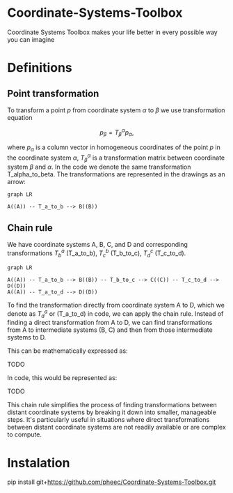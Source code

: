# Coordinate-Systems-Toolbox
Coordinate Systems Toolbox makes your life better in every possible way you can imagine

# Definitions
## Point transformation
To transform a point $p$ from coordinate system $\alpha$ to $\beta$ we use transformation equation 

$$ p_\beta = T^\alpha_\beta p_\alpha,$$

where $p_\alpha$ is a column vector in homogeneous coordinates of the point $p$ in the coordinate system $\alpha$, $T^\alpha_\beta$ is a transformation matrix between coordinate system $\beta$ and $\alpha$. In the code we denote the same transformation T_alpha_to_beta. The transformations are represented in the drawings as an arrow:
```mermaid
graph LR

A((A)) -- T_a_to_b --> B((B)) 
```
## Chain rule
We have coordinate systems A, B, C, and D and corresponding transformations $T^a_b$ (T_a_to_b), $T^b_c$ (T_b_to_c), $T^c_d$ (T_c_to_d). 

```mermaid
graph LR

A((A)) -- T_a_to_b --> B((B)) -- T_b_to_c --> C((C)) -- T_c_to_d --> D((D))
A((A)) -- T_a_to_d --> D((D))
```

To find the transformation directly from coordinate system A to D, which we denote as $T^a_d$ or (T_a_to_d) in code, we can apply the chain rule. Instead of finding a direct transformation from A to D, we can find transformations from A to intermediate systems (B, C) and then from those intermediate systems to D.

This can be mathematically expressed as:

TODO

In code, this would be represented as:

TODO

This chain rule simplifies the process of finding transformations between distant coordinate systems by breaking it down into smaller, manageable steps. It's particularly useful in situations where direct transformations between distant coordinate systems are not readily available or are complex to compute.

# Instalation
pip install git+https://github.com/pheec/Coordinate-Systems-Toolbox.git